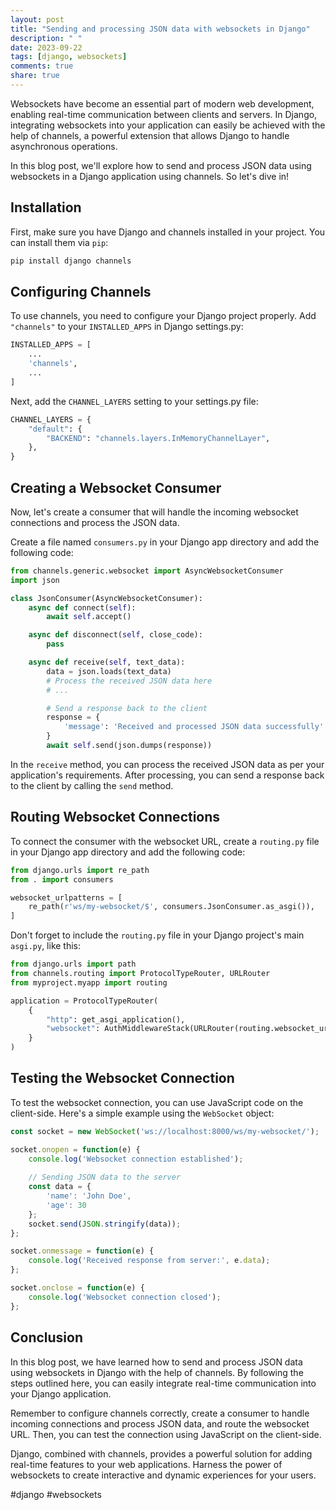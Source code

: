 ```yaml
---
layout: post
title: "Sending and processing JSON data with websockets in Django"
description: " "
date: 2023-09-22
tags: [django, websockets]
comments: true
share: true
---
```


Websockets have become an essential part of modern web development, enabling real-time communication between clients and servers. In Django, integrating websockets into your application can easily be achieved with the help of channels, a powerful extension that allows Django to handle asynchronous operations.

In this blog post, we'll explore how to send and process JSON data using websockets in a Django application using channels. So let's dive in!

## Installation

First, make sure you have Django and channels installed in your project. You can install them via `pip`:

```bash
pip install django channels
```

## Configuring Channels

To use channels, you need to configure your Django project properly. Add `"channels"` to your `INSTALLED_APPS` in Django settings.py:

```python
INSTALLED_APPS = [
    ...
    'channels',
    ...
]
```

Next, add the `CHANNEL_LAYERS` setting to your settings.py file:

```python
CHANNEL_LAYERS = {
    "default": {
        "BACKEND": "channels.layers.InMemoryChannelLayer",
    },
}
```

## Creating a Websocket Consumer

Now, let's create a consumer that will handle the incoming websocket connections and process the JSON data.

Create a file named `consumers.py` in your Django app directory and add the following code:

```python
from channels.generic.websocket import AsyncWebsocketConsumer
import json

class JsonConsumer(AsyncWebsocketConsumer):
    async def connect(self):
        await self.accept()

    async def disconnect(self, close_code):
        pass

    async def receive(self, text_data):
        data = json.loads(text_data)
        # Process the received JSON data here
        # ...

        # Send a response back to the client
        response = {
            'message': 'Received and processed JSON data successfully'
        }
        await self.send(json.dumps(response))
```

In the `receive` method, you can process the received JSON data as per your application's requirements. After processing, you can send a response back to the client by calling the `send` method.

## Routing Websocket Connections

To connect the consumer with the websocket URL, create a `routing.py` file in your Django app directory and add the following code:

```python
from django.urls import re_path
from . import consumers

websocket_urlpatterns = [
    re_path(r'ws/my-websocket/$', consumers.JsonConsumer.as_asgi()),
]
```

Don't forget to include the `routing.py` file in your Django project's main `asgi.py`, like this:

```python
from django.urls import path
from channels.routing import ProtocolTypeRouter, URLRouter
from myproject.myapp import routing

application = ProtocolTypeRouter(
    {
        "http": get_asgi_application(),
        "websocket": AuthMiddlewareStack(URLRouter(routing.websocket_urlpatterns)),
    }
)
```

## Testing the Websocket Connection

To test the websocket connection, you can use JavaScript code on the client-side. Here's a simple example using the `WebSocket` object:

```javascript
const socket = new WebSocket('ws://localhost:8000/ws/my-websocket/');

socket.onopen = function(e) {
    console.log('Websocket connection established');
    
    // Sending JSON data to the server
    const data = {
        'name': 'John Doe',
        'age': 30
    };
    socket.send(JSON.stringify(data));
};

socket.onmessage = function(e) {
    console.log('Received response from server:', e.data);
};

socket.onclose = function(e) {
    console.log('Websocket connection closed');
};
```

## Conclusion

In this blog post, we have learned how to send and process JSON data using websockets in Django with the help of channels. By following the steps outlined here, you can easily integrate real-time communication into your Django application.

Remember to configure channels correctly, create a consumer to handle incoming connections and process JSON data, and route the websocket URL. Then, you can test the connection using JavaScript on the client-side.

Django, combined with channels, provides a powerful solution for adding real-time features to your web applications. Harness the power of websockets to create interactive and dynamic experiences for your users.

#django #websockets